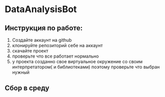 # DataAnalysisBot
## Инструкция по работе:
  1. Создайте аккаунт на github
  2. клонируйте репозиторий себе на аккаунт
  3. скачайте проект
  4. проверьте что все работает нормально
  5. у проекта созданно свое виртуальное окружение со своим интерпретатором( и библиотеками) поэтому проверьте что выбран нужный


## Сбор в среду
